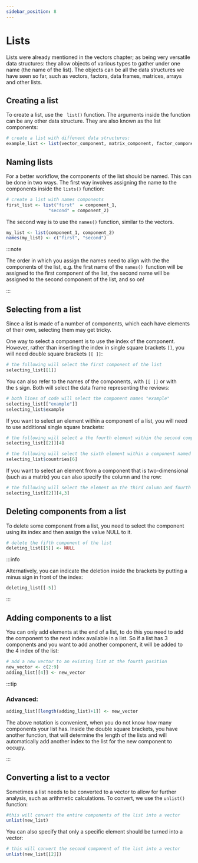```yaml
---
sidebar_position: 8
---
```

# Lists

Lists were already mentioned in the vectors chapter; as being  very versatile data structures: they allow objects of various types to gather under one name (the name of the list). The objects can be all the data structures we have seen so far, such as vectors, factors, data frames, matrices, arrays and other lists.

## Creating a list
To create a list, use the ` list()` function. The arguments inside the function can be any other data structure. They are also known as the list components:
```r
# create a list with diffenent data structures:
example_list <- list(vector_component, matrix_component, factor_component)
```
## Naming lists

For a better workflow, the components of the list should be named. This can be done in two ways. The first way involves assigning the name to the components inside the `lists()` function:

```r
# create a list with names components
first_list <- list("first"  = component_1,
                "second" = component_2)
```                
The second way is to use the `names()` function, similar to the vectors. 

```r
my_list <- list(component_1, component_2)
names(my_list) <- c("first", "second")
```

:::note

The order in which you assign the names need to align with the the components of the list, e.g. the first name of the `names() `function will be assigned to the first component of the list, the second name will be assigned to the second component of the list, and so on!

:::

## Selecting from a list

Since a list is made of a number of components, which each have elements of their own, selecting them may get tricky.

One way to select a component is to use the index of the component. However, rather than inserting the index in single square brackets `[]`, you will need double square brackets `[[ ]]`:

```r
# the following will select the first component of the list
selecting_list[[1]]
```

You can also refer to the names of the components, with `[[ ]]` or with the `$` sign. Both will select the data frame representing the reviews:
```r
# both lines of code will select the component names "example"
selecting_list[["example"]]
selecting_list$example
```

If you want to select an element within a component of a list, you will need to use additional single square brackets:
```r
# the following will select a the fourth element within the second component of the list
selecting_list[[2]][4]

# the following will select the sixth element within a component named "countries"
selecting_list$countries[6]
```

If you want to select an element from a component that is two-dimensional (such as a matrix) you can also specify the column and the row:
```r
# the following will select the element on the third column and fourth row from the second component of the list
selecting_list[[2]][4,3]
```

## Deleting components from a list

To delete some component from a list, you need to select the component using its index and then assign the value NULL to it.
```r
# delete the fifth component of the list
deleting_list[[5]] <- NULL
```

:::info

Alternatively, you can indicate the deletion inside the brackets by putting a minus sign in front of the index:
```r
deleting_list[[-5]]
```
:::

## Adding components to a list

You can only add elements at the end of a list, to do this you need to add the component to the next index available in a list. So if a list has 3 components and you want to add another component, it will be added to the 4 index of the list:

```r
# add a new vector to an existing list at the fourth position
new_vector <- c(2:9)
adding_list[[4]] <- new_vector
```

:::tip
### Advanced:

```r
adding_list[[length(adding_list)+1]] <- new_vector
```

The above notation is convenient, when you do not know how many components your list has. Inside the double square brackets, you have another function, that will determine the length of the lists and will automatically add another index to the list for the new component to occupy.

:::

## Converting a list to a vector

Sometimes a list needs to be converted to a vector to allow for further analysis, such as arithmetic calculations. To convert, we use the `unlist()` function:
```r
#this will convert the entire components of the list into a vector
unlist(new_list)
```

You can also specify that only a specific element should be turned into a vector:
```r
# this will convert the second component of the list into a vector
unlist(new_list[[2]])
```